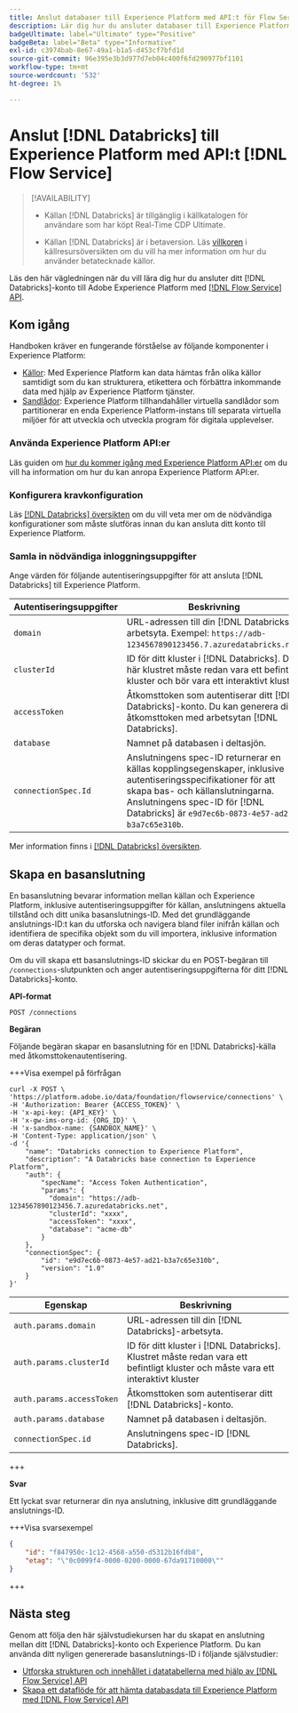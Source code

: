 ```yaml
---
title: Anslut databaser till Experience Platform med API:t för Flow Service
description: Lär dig hur du ansluter databaser till Experience Platform med API:er.
badgeUltimate: label="Ultimate" type="Positive"
badgeBeta: label="Beta" type="Informative"
exl-id: c3974bab-8e67-49a1-b1a5-d453cf7bfd1d
source-git-commit: 96e395e3b3d977d7eb04c400f6fd290977bf1101
workflow-type: tm+mt
source-wordcount: '532'
ht-degree: 1%

---
```


# Anslut [!DNL Databricks] till Experience Platform med API:t [!DNL Flow Service]

>[!AVAILABILITY]
>
>* Källan [!DNL Databricks] är tillgänglig i källkatalogen för användare som har köpt Real-Time CDP Ultimate.
>
>* Källan [!DNL Databricks] är i betaversion. Läs [villkoren](../../../../home.md#terms-and-conditions) i källresursöversikten om du vill ha mer information om hur du använder betatecknade källor.

Läs den här vägledningen när du vill lära dig hur du ansluter ditt [!DNL Databricks]-konto till Adobe Experience Platform med [[!DNL Flow Service] API](https://developer.adobe.com/experience-platform-apis/references/flow-service/).

## Kom igång

Handboken kräver en fungerande förståelse av följande komponenter i Experience Platform:

* [Källor](../../../../home.md): Med Experience Platform kan data hämtas från olika källor samtidigt som du kan strukturera, etikettera och förbättra inkommande data med hjälp av Experience Platform tjänster.
* [Sandlådor](../../../../../sandboxes/home.md): Experience Platform tillhandahåller virtuella sandlådor som partitionerar en enda Experience Platform-instans till separata virtuella miljöer för att utveckla och utveckla program för digitala upplevelser.

### Använda Experience Platform API:er

Läs guiden om [hur du kommer igång med Experience Platform API:er](../../../../../landing/api-guide.md) om du vill ha information om hur du kan anropa Experience Platform API:er.

### Konfigurera kravkonfiguration

Läs [[!DNL Databricks] översikten](../../../../connectors/databases/databricks.md) om du vill veta mer om de nödvändiga konfigurationer som måste slutföras innan du kan ansluta ditt konto till Experience Platform.

### Samla in nödvändiga inloggningsuppgifter

Ange värden för följande autentiseringsuppgifter för att ansluta [!DNL Databricks] till Experience Platform.

| Autentiseringsuppgifter | Beskrivning |
| --- | --- |
| `domain` | URL-adressen till din [!DNL Databricks]-arbetsyta. Exempel: `https://adb-1234567890123456.7.azuredatabricks.net`. |
| `clusterId` | ID för ditt kluster i [!DNL Databricks]. Det här klustret måste redan vara ett befintligt kluster och bör vara ett interaktivt kluster. |
| `accessToken` | Åtkomsttoken som autentiserar ditt [!DNL Databricks]-konto. Du kan generera din åtkomsttoken med arbetsytan [!DNL Databricks]. |
| `database` | Namnet på databasen i deltasjön. |
| `connectionSpec.Id` | Anslutningens spec-ID returnerar en källas kopplingsegenskaper, inklusive autentiseringsspecifikationer för att skapa bas- och källanslutningarna. Anslutningens spec-ID för [!DNL Databricks] är `e9d7ec6b-0873-4e57-ad21-b3a7c65e310b`. |

Mer information finns i [[!DNL Databricks] översikten](../../../../connectors/databases/databricks.md).

## Skapa en basanslutning

En basanslutning bevarar information mellan källan och Experience Platform, inklusive autentiseringsuppgifter för källan, anslutningens aktuella tillstånd och ditt unika basanslutnings-ID. Med det grundläggande anslutnings-ID:t kan du utforska och navigera bland filer inifrån källan och identifiera de specifika objekt som du vill importera, inklusive information om deras datatyper och format.

Om du vill skapa ett basanslutnings-ID skickar du en POST-begäran till `/connections`-slutpunkten och anger autentiseringsuppgifterna för ditt [!DNL Databricks]-konto.

**API-format**

```https
POST /connections
```

**Begäran**

Följande begäran skapar en basanslutning för en [!DNL Databricks]-källa med åtkomsttokenautentisering.

+++Visa exempel på förfrågan

```shell
curl -X POST \
'https://platform.adobe.io/data/foundation/flowservice/connections' \
-H 'Authorization: Bearer {ACCESS_TOKEN}' \
-H 'x-api-key: {API_KEY}' \
-H 'x-gw-ims-org-id: {ORG_ID}' \
-H 'x-sandbox-name: {SANDBOX_NAME}' \
-H 'Content-Type: application/json' \
-d '{
    "name": "Databricks connection to Experience Platform",
    "description": "A Databricks base connection to Experience Platform",
    "auth": {
        "specName": "Access Token Authentication",
        "params": {
          "domain": "https://adb-1234567890123456.7.azuredatabricks.net",
          "clusterId": "xxxx",
          "accessToken": "xxxx",
          "database": "acme-db"
        }
    },
    "connectionSpec": {
        "id": "e9d7ec6b-0873-4e57-ad21-b3a7c65e310b",
        "version": "1.0"
    }
}'
```

| Egenskap | Beskrivning |
| --- | --- |
| `auth.params.domain` | URL-adressen till din [!DNL Databricks]-arbetsyta. |
| `auth.params.clusterId` | ID för ditt kluster i [!DNL Databricks]. Klustret måste redan vara ett befintligt kluster och måste vara ett interaktivt kluster |
| `auth.params.accessToken` | Åtkomsttoken som autentiserar ditt [!DNL Databricks]-konto. |
| `auth.params.database` | Namnet på databasen i deltasjön. |
| `connectionSpec.id` | Anslutningens spec-ID [!DNL Databricks]. |

+++

**Svar**

Ett lyckat svar returnerar din nya anslutning, inklusive ditt grundläggande anslutnings-ID.

+++Visa svarsexempel

```json
{
    "id": "f847950c-1c12-4568-a550-d5312b16fdb8",
    "etag": "\"0c0099f4-0000-0200-0000-67da91710000\""
}
```

+++

## Nästa steg

Genom att följa den här självstudiekursen har du skapat en anslutning mellan ditt [!DNL Databricks]-konto och Experience Platform. Du kan använda ditt nyligen genererade basanslutnings-ID i följande självstudier:

* [Utforska strukturen och innehållet i datatabellerna med hjälp av  [!DNL Flow Service] API](../../explore/tabular.md)
* [Skapa ett dataflöde för att hämta databasdata till Experience Platform med  [!DNL Flow Service] API](../../collect/database-nosql.md)
